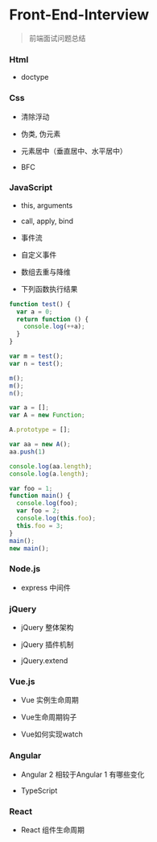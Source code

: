 # Front-End-Interview
> 前端面试问题总结

### Html

- doctype

### Css

- 清除浮动

- 伪类, 伪元素

- 元素居中（垂直居中、水平居中）

- BFC

### JavaScript

- this, arguments

- call, apply, bind

- 事件流

- 自定义事件

- 数组去重与降维

- 下列函数执行结果
```js
function test() {
  var a = 0;
  return function () {
    console.log(++a);
  }
}

var m = test();
var n = test();

m();
m();
n();
```
```js
var a = [];
var A = new Function;

A.prototype = [];

var aa = new A();
aa.push(1)

console.log(aa.length);
console.log(a.length);
```
```js
var foo = 1;
function main() {
  console.log(foo);
  var foo = 2;
  console.log(this.foo);
  this.foo = 3;
}
main();
new main();
```
### Node.js

- express 中间件

### jQuery

- jQuery 整体架构

- jQuery 插件机制

- jQuery.extend

### Vue.js

- Vue 实例生命周期

- Vue生命周期钩子

- Vue如何实现watch

### Angular

- Angular 2 相较于Angular 1 有哪些变化

- TypeScript

### React

- React 组件生命周期


